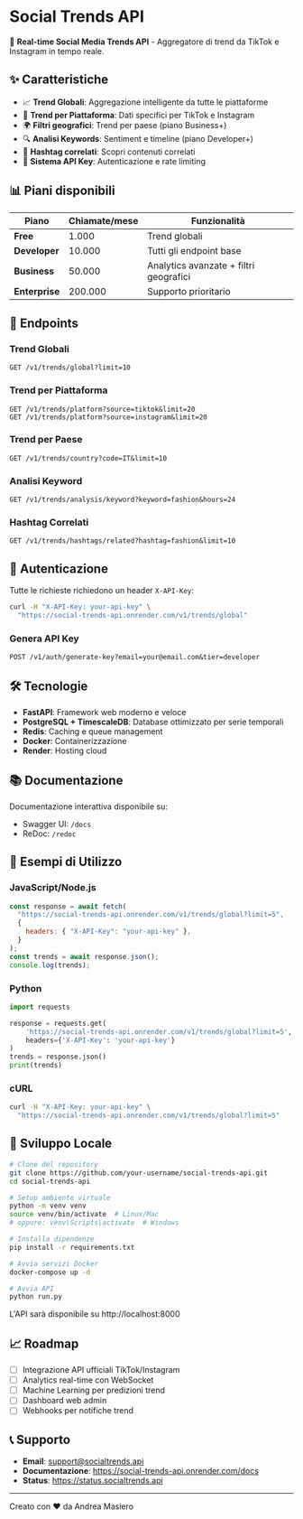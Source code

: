 # Social Trends API

🚀 **Real-time Social Media Trends API** - Aggregatore di trend da TikTok e Instagram in tempo reale.

## ✨ Caratteristiche

- 📈 **Trend Globali**: Aggregazione intelligente da tutte le piattaforme
- 📱 **Trend per Piattaforma**: Dati specifici per TikTok e Instagram
- 🌍 **Filtri geografici**: Trend per paese (piano Business+)
- 🔍 **Analisi Keywords**: Sentiment e timeline (piano Developer+)
- 🔗 **Hashtag correlati**: Scopri contenuti correlati
- 🔑 **Sistema API Key**: Autenticazione e rate limiting

## 📊 Piani disponibili

| Piano          | Chiamate/mese | Funzionalità                           |
| -------------- | ------------- | -------------------------------------- |
| **Free**       | 1.000         | Trend globali                          |
| **Developer**  | 10.000        | Tutti gli endpoint base                |
| **Business**   | 50.000        | Analytics avanzate + filtri geografici |
| **Enterprise** | 200.000       | Supporto prioritario                   |

## 🚀 Endpoints

### Trend Globali

```
GET /v1/trends/global?limit=10
```

### Trend per Piattaforma

```
GET /v1/trends/platform?source=tiktok&limit=20
GET /v1/trends/platform?source=instagram&limit=20
```

### Trend per Paese

```
GET /v1/trends/country?code=IT&limit=10
```

### Analisi Keyword

```
GET /v1/trends/analysis/keyword?keyword=fashion&hours=24
```

### Hashtag Correlati

```
GET /v1/trends/hashtags/related?hashtag=fashion&limit=10
```

## 🔑 Autenticazione

Tutte le richieste richiedono un header `X-API-Key`:

```bash
curl -H "X-API-Key: your-api-key" \
  "https://social-trends-api.onrender.com/v1/trends/global"
```

### Genera API Key

```
POST /v1/auth/generate-key?email=your@email.com&tier=developer
```

## 🛠️ Tecnologie

- **FastAPI**: Framework web moderno e veloce
- **PostgreSQL + TimescaleDB**: Database ottimizzato per serie temporali
- **Redis**: Caching e queue management
- **Docker**: Containerizzazione
- **Render**: Hosting cloud

## 📚 Documentazione

Documentazione interattiva disponibile su:

- Swagger UI: `/docs`
- ReDoc: `/redoc`

## 🌟 Esempi di Utilizzo

### JavaScript/Node.js

```javascript
const response = await fetch(
  "https://social-trends-api.onrender.com/v1/trends/global?limit=5",
  {
    headers: { "X-API-Key": "your-api-key" },
  }
);
const trends = await response.json();
console.log(trends);
```

### Python

```python
import requests

response = requests.get(
    'https://social-trends-api.onrender.com/v1/trends/global?limit=5',
    headers={'X-API-Key': 'your-api-key'}
)
trends = response.json()
print(trends)
```

### cURL

```bash
curl -H "X-API-Key: your-api-key" \
  "https://social-trends-api.onrender.com/v1/trends/global?limit=5"
```

## 🔧 Sviluppo Locale

```bash
# Clone del repository
git clone https://github.com/your-username/social-trends-api.git
cd social-trends-api

# Setup ambiente virtuale
python -m venv venv
source venv/bin/activate  # Linux/Mac
# oppure: venv\Scripts\activate  # Windows

# Installa dipendenze
pip install -r requirements.txt

# Avvia servizi Docker
docker-compose up -d

# Avvia API
python run.py
```

L'API sarà disponibile su http://localhost:8000

## 📈 Roadmap

- [ ] Integrazione API ufficiali TikTok/Instagram
- [ ] Analytics real-time con WebSocket
- [ ] Machine Learning per predizioni trend
- [ ] Dashboard web admin
- [ ] Webhooks per notifiche trend

## 📞 Supporto

- **Email**: support@socialtrends.api
- **Documentazione**: https://social-trends-api.onrender.com/docs
- **Status**: https://status.socialtrends.api

---

Creato con ❤️ da Andrea Masiero
